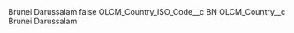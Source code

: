 <?xml version="1.0" encoding="UTF-8"?>
<CustomMetadata xmlns="http://soap.sforce.com/2006/04/metadata" xmlns:xsi="http://www.w3.org/2001/XMLSchema-instance" xmlns:xsd="http://www.w3.org/2001/XMLSchema">
    <label>Brunei Darussalam</label>
    <protected>false</protected>
    <values>
        <field>OLCM_Country_ISO_Code__c</field>
        <value xsi:type="xsd:string">BN</value>
    </values>
    <values>
        <field>OLCM_Country__c</field>
        <value xsi:type="xsd:string">Brunei Darussalam</value>
    </values>
</CustomMetadata>
